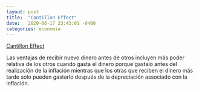 ```yaml
---
layout: post
title:  "Cantillon Effect"
date:   2020-06-17 23:43:01 -0400
categories: economia
---
```


[Cantillon Effect](https://mises.org/library/note-some-recent-misinterpretations-cantillon-effect)

Las ventajas de recibir nuevo dinero antes de otros incluyen más poder relativa de los otros cuando gasta el dinero porque gastalo antes del realización de la inflación mientras que los otras que reciben el dinero más tarde solo pueden gastarlo después de la depreciación associado con la inflación.
